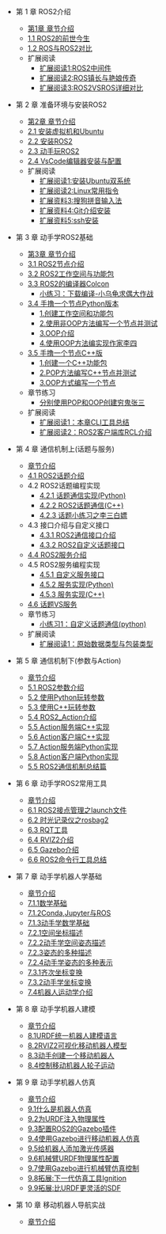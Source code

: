 - 第 1 章 ROS2介绍
  - [第1章 章节介绍](chapt1/章节介绍.md)
  - [1.1 ROS2的前世今生](chapt1/1.1ROS2的前世今生.md) 
  - [1.2 ROS与ROS2对比](chapt1/1.2ROS与ROS2对比.md) 
  - 扩展阅读
    - [扩展阅读1:ROS2中间件](chapt1/扩展阅读1-ROS2中间件.md) 
    - [扩展阅读2:ROS镇长与艳娘传奇](chapt1/扩展阅读2-ROS镇长与艳娘传奇.md) 
    - [扩展阅读3:ROS2VSROS详细对比](chapt1/扩展阅读3-ROS2VSROS详细对比.md) 
- 第 2 章 准备环境与安装ROS2 
  - [第2章 章节介绍](chapt2/章节介绍.md) 
  - [2.1 安装虚拟机和Ubuntu](chapt2/2.1系统安装_虚拟机版本.md)  
  - [2.2 安装ROS2](chapt2/2.3ROS2的安装.md) 
  - [2.3 动手玩ROS2](chapt2/2.4动手玩ROS2.md)  
  - [2.4 VsCode编辑器安装与配置](chapt2/2.5VsCode编译器安装与配置.md) 
  - 扩展阅读
    -  [扩展阅读1:安装Ubuntu双系统](chapt2/扩展阅读1-安装Ubuntu双系统.md) 
    -  [扩展阅读2:Linux常用指令](chapt2/扩展阅读2-Linux常用指令.md) 
    -  [扩展资料3:搜狗拼音输入法](chapt2/扩展资料3-搜狗拼音输入法.md) 
    -  [扩展资料4:Git介绍安装](chapt2/扩展资料4-Git介绍安装.md) 
    -  [扩展资料5:ssh安装](chapt2/扩展资料5-ssh安装.md) 
- 第 3 章 动手学ROS2基础
  - [第3章 章节介绍](chapt3/章节介绍.md) 
  - [3.1 ROS2节点介绍](chapt3/3.1ROS2节点介绍.md)
  - [3.2 ROS2工作空间与功能包](chapt3/3.2ROS2工作空间介绍.md)
  - [3.3 ROS2的编译器Colcon](chapt3/3.3ROS2的编译器Colcon.md)
    - [小练习：下载编译-小乌龟求偶大作战](chapt3/3.4小游戏_小乌龟求偶大作战.md) 
  - [3.4 手撸一个节点Python版本](chapt3/3.5手撸一个节点Python版本.md) 
    -  [1.创建工作空间和功能包](chapt3/3.5.1创建工作空间和功能包.md) 
    -  [2.使用非OOP方法编写一个节点并测试](chapt3/3.5.2使用非OOP方法编写一个节点并测试.md) 
    -  [3.OOP介绍](chapt3/3.5.3OOP介绍.md) 
    -  [4.使用OOP方法编实现作家李四](chapt3/3.5.4使用OOP方法编实现作家李四.md) 
  - [3.5 手撸一个节点C++版](chapt3/3.6手撸一个节点C++版.md) 
    - [1.创建一个C++功能包](chapt3/3.6.1创建一个C++功能包.md) 
    - [2.POP方法编写C++节点并测试](chapt3/3.6.2POP方法编写C++节点并测试.md) 
    - [3.OOP方式编写一个节点](chapt3/3.6.3OOP方式编写一个节点.md) 
  - 章节练习
    -  [分别使用POP和OOP创建穷鬼张三](chapt3\分别使用POP和OOP创建穷鬼张三.md) 
  - 扩展阅读
    -  [扩展阅读1：本章CLI工具总结](chapt3/3.7扩展阅读.md)  
    -  [扩展阅读2：ROS2客户端库RCL介绍](chapt3\扩展阅读2：ROS2客户端库RCL介绍.md) 
- 第 4 章 通信机制上(话题与服务)
  - [章节介绍](chapt4/章节介绍.md) 
  - [4.1 ROS2话题介绍](chapt4/4.1ROS2话题介绍.md) 
  - 4.2 ROS2话题编程实现
    - [4.2.1 话题通信实现(Python)](chapt4/4.2话题通信实现(Python).md) 
    - [4.2.2 ROS2话题通信(C++)](chapt4/4.3ROS2话题通信(C++).md) 
    - [4.2.3 话题小练习之李三白嫖](chapt4/4.4话题小练习-李三白嫖.md) 
  - 4.3 接口介绍与自定义接口
    - [4.3.1 ROS2通信接口介绍](chapt4/4.5ROS2通信接口介绍.md) 
    - [4.3.2 ROS2自定义话题接口](chapt4/4.6ROS2自定义话题接口.md) 
  - [4.4 ROS2服务介绍](chapt4/4.7ROS2服务介绍.md) 
  - 4.5 ROS2服务编程实现
    - [4.5.1 自定义服务接口](chapt4/4.8自定义服务接口.md) 
    - [4.5.2 服务实现(Python)](chapt4/4.9服务实现(Python).md) 
    - [4.5.3 服务实现(C++)](chapt4/4.10服务实现(C++).md) 
  - [4.6 话题VS服务](chapt4/4.12话题VS服务.md) 
  - 章节练习
    - [小练习1：自定义话题通信(python)](chapt4/4.11自定义话题通信(python).md) 
  - 扩展阅读
    - [扩展阅读1：原始数据类型与包装类型](chapt4/4.13扩展阅读原始数据类型与包装类型.md) 
- 第 5 章 通信机制下(参数与Action)
  -  [章节介绍](chapt5/章节介绍.md)  
  -  [5.1 ROS2参数介绍](chapt5/5.1ROS2参数介绍.md) 
  -  [5.2 使用Python玩转参数](chapt5/5.2使用Python玩转参数.md) 
  -  [5.3 使用C++玩转参数](chapt5/5.3使用C++玩转参数.md) 
  -  [5.4 ROS2_Action介绍](chapt5/5.4ROS2_Action介绍.md) 
    -  [5.5 Action服务端C++实现](chapt5/5.5Action服务端C++实现.md) 
    -  [5.6 Action客户端C++实现](chapt5/5.6Action客户端C++实现.md) 
    -  [5.7 Action服务端Python实现](chapt5/5.7Action服务端Python实现.md) 
    -  [5.8 Action客户端Python实现](chapt5/5.8Action客户端Python实现.md) 
  -  [5.5 ROS2通信机制总结篇](chapt5/5.9ROS2通信机制大总结.md) 
- 第 6 章 动手学ROS2常用工具
  -  [章节介绍](chapt6/章节介绍.md) 
  -  [6.1 ROS2接点管理之launch文件](chapt6/6.1ROS2接点管理之launch文件.md) 
  -  [6.2 时光记录仪之rosbag2](chapt6/6.2时光记录仪之rosbag2.md) 
  -  [6.3 RQT工具](chapt6/6.3RQT工具.md) 
  -  [6.4 RVIZ2介绍](chapt6/6.4RVIZ2.md) 
  -  [6.5 Gazebo介绍](chapt6/6.5Gazebo介绍.md) 
  -  [6.6 ROS2命令行工具总结](chapt6/6.6ROS2命令行工具.md) 
- 第 7 章 动手学机器人学基础
  -  [章节介绍](chapt7/章节介绍.md) 
  -  [7.1.1数学基础](chapt7/7.1.1数学基础.md)
  -  [7.1.2Conda,Jupyter与ROS](chapt7/7.1.2Conda,Jupyter与ROS2.md)
  -  [7.1.3动手学数学基础](chapt7/7.1.3动手学数学基础.md)
  -  [7.2.1空间坐标描述](chapt7/7.2.1空间坐标描述.md)
  -  [7.2.2动手学空间姿态描述](chapt7/7.2.2动手学空间姿态描述.md)
  -  [7.2.3姿态的多种描述](chapt7/7.2.3姿态的多种表示.md)
  -  [7.2.4动手学姿态的多种表示](chapt7/7.2.4动手学姿态的多种表示.md)
  -  [7.3.1齐次坐标变换](chapt7/7.3.1齐次坐标变换.md)
  -   [7.3.2动手学坐标变换](chapt7/7.3.2动手学坐标变换.md) 
  -   [7.4机器人运动学介绍](chapt7/7.4机器人运动学介绍.md)

- 第 8 章 动手学机器人建模
  - [章节介绍](chapt8/章节介绍.md) 
  - [8.1URDF统一机器人建模语言](chapt8/8.1URDF统一机器人建模语言.md)
  - [8.2RVIZ2可视化移动机器人模型](chapt8/8.2RVIZ2可视化移动机器人模型.md) 
  - [8.3动手创建一个移动机器人](chapt8/8.3动手创建一个移动机器人.md) 
  - [8.4控制移动机器人轮子运动](chapt8/8.4控制移动机器人轮子运动.md) 


- 第 9 章 动手学机器人仿真
  -  [章节介绍](chapt9/章节介绍.md)  
  -  [9.1什么是机器人仿真](chapt9/9.1什么是机器人仿真.md) 
  -  [9.2为URDF注入物理属性](chapt9/9.2为URDF注入物理属性.md) 
  -  [9.3配置ROS2的Gazebo插件](chapt9/9.3配置ROS2的Gazebo插件.md) 
  -  [9.4使用Gazebo进行移动机器人仿真](chapt9/9.4使用Gazebo进行移动机器人仿真.md) 
  -  [9.5给机器人添加激光传感器](chapt9/9.5给机器人添加激光传感器.md) 
  -  [9.6机械臂URDF物理属性配置](chapt9/9.6机械臂URDF物理属性配置.md) 
  -  [9.7使用Gazebo进行机械臂仿真控制](chapt9/9.7使用Gazebo进行机械臂仿真控制.md) 
  -  [9.8拓展:下一代仿真工具Ignition](chapt9/9.8下一代仿真工具Ignition.md) 
  -  [9.9拓展:比URDF更灵活的SDF](chapt9/9.9比URDF更灵活的SDF.md) 

- 第 10 章 移动机器人导航实战
  -  [章节介绍](chapt10/章节介绍.md) 

